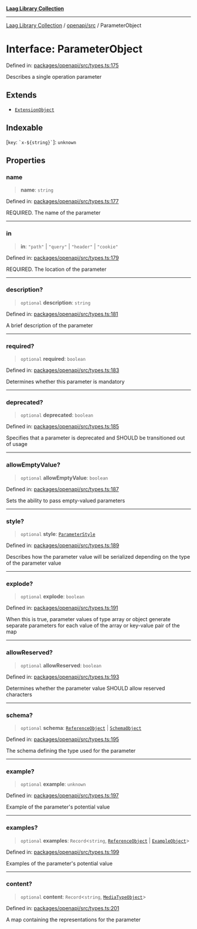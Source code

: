 [**Laag Library Collection**](../../../README.md)

***

[Laag Library Collection](../../../modules.md) / [openapi/src](../README.md) / ParameterObject

# Interface: ParameterObject

Defined in: [packages/openapi/src/types.ts:175](https://github.com/bschwarz/laag/blob/fbbd59f53b1467155cca720fc2d13c5cf1b8ba8f/packages/openapi/src/types.ts#L175)

Describes a single operation parameter

## Extends

- [`ExtensionObject`](../../../@laag/core/interfaces/ExtensionObject.md)

## Indexable

\[`key`: `` `x-${string}` ``\]: `unknown`

## Properties

### name

> **name**: `string`

Defined in: [packages/openapi/src/types.ts:177](https://github.com/bschwarz/laag/blob/fbbd59f53b1467155cca720fc2d13c5cf1b8ba8f/packages/openapi/src/types.ts#L177)

REQUIRED. The name of the parameter

***

### in

> **in**: `"path"` \| `"query"` \| `"header"` \| `"cookie"`

Defined in: [packages/openapi/src/types.ts:179](https://github.com/bschwarz/laag/blob/fbbd59f53b1467155cca720fc2d13c5cf1b8ba8f/packages/openapi/src/types.ts#L179)

REQUIRED. The location of the parameter

***

### description?

> `optional` **description**: `string`

Defined in: [packages/openapi/src/types.ts:181](https://github.com/bschwarz/laag/blob/fbbd59f53b1467155cca720fc2d13c5cf1b8ba8f/packages/openapi/src/types.ts#L181)

A brief description of the parameter

***

### required?

> `optional` **required**: `boolean`

Defined in: [packages/openapi/src/types.ts:183](https://github.com/bschwarz/laag/blob/fbbd59f53b1467155cca720fc2d13c5cf1b8ba8f/packages/openapi/src/types.ts#L183)

Determines whether this parameter is mandatory

***

### deprecated?

> `optional` **deprecated**: `boolean`

Defined in: [packages/openapi/src/types.ts:185](https://github.com/bschwarz/laag/blob/fbbd59f53b1467155cca720fc2d13c5cf1b8ba8f/packages/openapi/src/types.ts#L185)

Specifies that a parameter is deprecated and SHOULD be transitioned out of usage

***

### allowEmptyValue?

> `optional` **allowEmptyValue**: `boolean`

Defined in: [packages/openapi/src/types.ts:187](https://github.com/bschwarz/laag/blob/fbbd59f53b1467155cca720fc2d13c5cf1b8ba8f/packages/openapi/src/types.ts#L187)

Sets the ability to pass empty-valued parameters

***

### style?

> `optional` **style**: [`ParameterStyle`](../type-aliases/ParameterStyle.md)

Defined in: [packages/openapi/src/types.ts:189](https://github.com/bschwarz/laag/blob/fbbd59f53b1467155cca720fc2d13c5cf1b8ba8f/packages/openapi/src/types.ts#L189)

Describes how the parameter value will be serialized depending on the type of the parameter value

***

### explode?

> `optional` **explode**: `boolean`

Defined in: [packages/openapi/src/types.ts:191](https://github.com/bschwarz/laag/blob/fbbd59f53b1467155cca720fc2d13c5cf1b8ba8f/packages/openapi/src/types.ts#L191)

When this is true, parameter values of type array or object generate separate parameters for each value of the array or key-value pair of the map

***

### allowReserved?

> `optional` **allowReserved**: `boolean`

Defined in: [packages/openapi/src/types.ts:193](https://github.com/bschwarz/laag/blob/fbbd59f53b1467155cca720fc2d13c5cf1b8ba8f/packages/openapi/src/types.ts#L193)

Determines whether the parameter value SHOULD allow reserved characters

***

### schema?

> `optional` **schema**: [`ReferenceObject`](ReferenceObject.md) \| [`SchemaObject`](SchemaObject.md)

Defined in: [packages/openapi/src/types.ts:195](https://github.com/bschwarz/laag/blob/fbbd59f53b1467155cca720fc2d13c5cf1b8ba8f/packages/openapi/src/types.ts#L195)

The schema defining the type used for the parameter

***

### example?

> `optional` **example**: `unknown`

Defined in: [packages/openapi/src/types.ts:197](https://github.com/bschwarz/laag/blob/fbbd59f53b1467155cca720fc2d13c5cf1b8ba8f/packages/openapi/src/types.ts#L197)

Example of the parameter's potential value

***

### examples?

> `optional` **examples**: `Record`\<`string`, [`ReferenceObject`](ReferenceObject.md) \| [`ExampleObject`](ExampleObject.md)\>

Defined in: [packages/openapi/src/types.ts:199](https://github.com/bschwarz/laag/blob/fbbd59f53b1467155cca720fc2d13c5cf1b8ba8f/packages/openapi/src/types.ts#L199)

Examples of the parameter's potential value

***

### content?

> `optional` **content**: `Record`\<`string`, [`MediaTypeObject`](MediaTypeObject.md)\>

Defined in: [packages/openapi/src/types.ts:201](https://github.com/bschwarz/laag/blob/fbbd59f53b1467155cca720fc2d13c5cf1b8ba8f/packages/openapi/src/types.ts#L201)

A map containing the representations for the parameter
